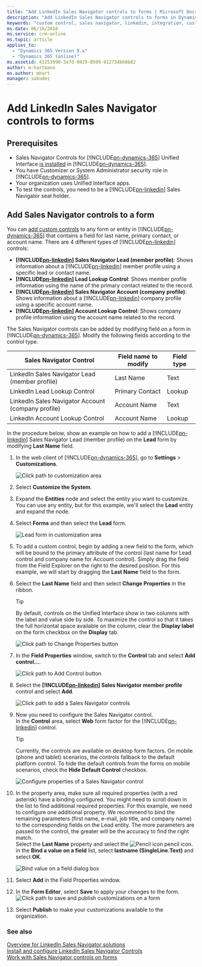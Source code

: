 ```yaml
---
title: "Add LinkedIn Sales Navigator controls to forms | Microsoft Docs"
description: "Add LinkedIn Sales Navigator controls to forms in Dynamics 365."
keywords: "custom control, sales navigator, linkedin, integration, customization"
ms.date: 06/10/2018
ms.service: crm-online
ms.topic: article
applies_to:
  - "Dynamics 365 Version 9.x"
  - "Dynamics 365 (online)"
ms.assetid: 41253990-3a7d-0829-8509-91273db68b82
author: m-hartmann
ms.author: mhart
manager: sakudes
---
```


# Add LinkedIn Sales Navigator controls to forms

## Prerequisites

- Sales Navigator Controls for [!INCLUDE[pn-dynamics-365](../includes/pn-dynamics-365.md)] Unified Interface [is installed](install-sales-navigator.md) in [!INCLUDE[pn-dynamics-365](../includes/pn-dynamics-365.md)].
- You have Customizer or System Administrator security role in [!INCLUDE[pn-dynamics-365](../includes/pn-dynamics-365.md)]. 
- Your organization uses Unified Interface apps.
- To test the controls, you need to be a [!INCLUDE[pn-linkedin](../includes/pn-linkedin.md)] Sales Navigator seat holder.

## Add Sales Navigator controls to a form

You can [add custom controls](https://docs.microsoft.com/dynamics365/customer-engagement/customize/use-custom-controls-data-visualizations) to any form or entity in [!INCLUDE[pn-dynamics-365](../includes/pn-dynamics-365.md)] that contains a field for last name, primary contact, or account name. 
There are 4 different types of [!INCLUDE[pn-linkedin](../includes/pn-linkedin.md)] controls: 
 
- **[!INCLUDE[pn-linkedin](../includes/pn-linkedin.md)] Sales Navigator Lead (member profile)**: Shows information about a [!INCLUDE[pn-linkedin](../includes/pn-linkedin.md)] member profile using a specific lead or contact name.
- **[!INCLUDE[pn-linkedin](../includes/pn-linkedin.md)] Lead Lookup Control**: Shows member profile information using the name of the primary contact related to the record.
- **[!INCLUDE[pn-linkedin](../includes/pn-linkedin.md)] Sales Navigator Account (company profile)**: Shows information about a [!INCLUDE[pn-linkedin](../includes/pn-linkedin.md)] company profile using a specific account name. 
- **[!INCLUDE[pn-linkedin](../includes/pn-linkedin.md)] Account Lookup Control**: Shows company profile information using the account name related to the record.  

The Sales Navigator controls can be added by modifying field on a form in [!INCLUDE[pn-dynamics-365](../includes/pn-dynamics-365.md)]. Modify the following fields according to the control type.

| Sales Navigator Control                            | Field name to modify | Field type |
|----------------------------------------------------|----------------------|------------|
| LinkedIn Sales Navigator Lead (member profile)      | Last Name            | Text       |
| LinkedIn Lead Lookup Control                       | Primary Contact      | Lookup     |
| LinkedIn Sales Navigator Account (company profile) | Account Name         | Text       |
| LinkedIn Account Lookup Control                    | Account Name         | Lookup     |



In the procedure below, show an example on how to add a [!INCLUDE[pn-linkedin](../includes/pn-linkedin.md)] Sales Navigator Lead (member profile) on the **Lead** form by modifying **Last Name** field. 

1. In the web client of [!INCLUDE[pn-dynamics-365](../includes/pn-dynamics-365.md)], go to **Settings** > **Customizations**.

   ![Click path to customization area](media/customizations-nav-bar.png "Click path to customization area")

2. Select **Customize the System**.

3. Expand the **Entities** node and select the entity you want to customize. You can use any entity, but for this example, we'll select the **Lead** entity and expand the node.

4. Select **Forms** and then select the **Lead** form.

   ![Lead form in customization area](media/select-lead-form-sales-navigator.png "Lead form in customization area")

5. To add a custom control, begin by adding a new field to the form, which will be bound to the primary attribute of the control (last name for Lead control and company name for Account control). Simply drag the field from the Field Explorer on the right to the desired position. For this example, we will start by dragging the **Last Name** field to the form.

6. Select the **Last Name** field and then select **Change Properties** in the ribbon.
    > [!TIP]
    > By default, controls on the Unified Interface show in two columns with the label and value side by side. To maximize the control so that it takes the full horizontal space available on the column, clear the **Display label** on the form checkbox on the **Display** tab.

   ![Click path to Change Properties button](media/change-form-properties.png "Click path to Change Properties button")

6. In the **Field Properties** window, switch to the **Control** tab and select **Add control...**.

   ![Click path to Add Control button](media/add-control.png "Click path to Add Control button")

7. Select the **[!INCLUDE[pn-linkedin](../includes/pn-linkedin.md)] Sales Navigator member profile** control and select **Add**.

   ![Click path to add a Sales Navigator controls](media/add-control-to-form.png "Click path to add a Sales Navigator controls")

8. Now you need to configure the Sales Navigator control.    
In the **Control** area, select **Web** form factor for the [!INCLUDE[pn-linkedin](../includes/pn-linkedin.md)] control. 
    > [!TIP]
    > Currently, the controls are available on desktop form factors. On mobile (phone and tablet) scenarios, the controls fallback to the default platform control. To hide the default controls from the forms on mobile scenarios, check the **Hide Default Control** checkbox.

   ![Configure properties of a Sales Navigator control](media/configure-sales-navigator-control.png "Configure properties of a Sales Navigator control")

9. In the property area, make sure all required properties (with a red asterisk) have a binding configured. You might need to scroll down in the list to find additional required properties. For this example, we need to configure one additional property. We recommend to bind the remaining parameters (first name, e-mail, job title, and company name) to the corresponding fields on the Lead entity. The more parameters are passed to the control, the greater will be the accuracy to find the right match.     
Select the **Last Name** property and select the ![Pencil icon](media/pencil-icon.png "Pencil icon") pencil icon. in the **Bind a value on a field** list, select **lastname (SingleLine.Text)** and select **OK**.

   ![Bind value on a field dialog box](media/configure-lastname-property.png "Bind value on a field dialog box")

10. Select **Add** in the Field Properties window.

11. In the **Form Editor**, select **Save** to apply your changes to the form. 
![Click path to save and publish customizations on a form](media/save-publish-customizations.png "Click path to save and publish customizations on a form")

12. Select **Publish** to make your customizations available to the organization.
<!-- ![LinkedIn Sales Navigator controls on opportunity form](media/LinkedIn-controls-opportunty-form.png) -->

### See also

[Overview for LinkedIn Sales Navigator solutions](integrate-sales-navigator.md)     
[Install and configure LinkedIn Sales Navigator Controls](install-sales-navigator.md)     
[Work with Sales Navigator controls on forms](view-sales-navigator-forms.md)